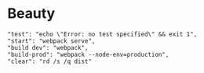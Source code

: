 # Beauty
    "test": "echo \"Error: no test specified\" && exit 1",
    "start": "webpack serve",
    "build dev": "webpack",
    "build-prod": "webpack --node-env=production",
    "clear": "rd /s /q dist"
